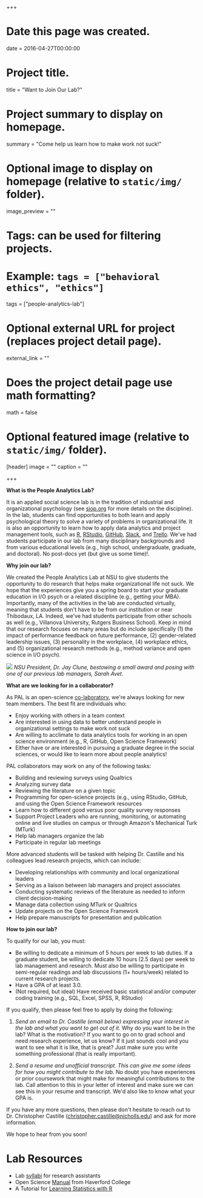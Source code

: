 +++
# Date this page was created.
date = 2016-04-27T00:00:00

# Project title.
title = "Want to Join Our Lab?"

# Project summary to display on homepage.
summary = "Come help us learn how to make work not suck!"

# Optional image to display on homepage (relative to `static/img/` folder).
image_preview = ""

# Tags: can be used for filtering projects.
# Example: `tags = ["behavioral ethics", "ethics"]`
tags = ["people-analytics-lab"]

# Optional external URL for project (replaces project detail page).
external_link = ""

# Does the project detail page use math formatting?
math = false

# Optional featured image (relative to `static/img/` folder).
[header]
image = ""
caption = ""

+++

**What is the People Analytics Lab?**

It is an applied social science lab is in the tradition of industrial and organizational psychology (see [siop.org](https://www.siop.org) for more details on the discipline). In the lab, students can find opportunities to both learn and apply psychological theory to solve a variety of problems in organizational life. It is also an opportunity to learn how to apply data analytics and project management tools, such as [R](https://www.r-project.org/), [RStudio](https://www.rstudio.com/), [GitHub](https://github.com), [Slack](https://slack.com), and [Trello](https://slack.com). We've had students participate in our lab from many disciplinary backgrounds and from various educational levels (e.g., high school, undergraduate, graduate, and doctoral). No post-docs yet (but give us some time)!.

**Why join our lab?**

We created the People Analytics Lab at NSU to give students the opportunity to do research that helps make organizational life not suck. We hope that the experiences give you a spring board to start your graduate education in I/O psych or a related discipline (e.g., getting your MBA). Importantly, many of the activities in the lab are conducted virtually, meaning that students don't have to be from our institution or near Thibodaux, LA. Indeed, we've had students participate from other schools as well (e.g., Villanova University, Rutgers Business School). Keep in mind that our research focuses on many areas but do include specifically (1) the impact of performance feedback on future performance, (2) gender-related leadership issues, (3) personality in the workplace, (4) workplace ethics, and (5) organizational research methods (e.g., method variance and open science in I/O psych). 

![](/project/the-people-analytics-lab_files/Sarah-with-Jay-Clune.jpg)
*NSU President, Dr. Jay Clune, bestowing a small award and posing with one of our previous lab managers, Sarah Avet.*

**What are we looking for in a collaborator?**

As PAL is an open-science [co-laboratory](https://en.wikipedia.org/wiki/Collaboratory), we're always looking for new team members. The best fit are individuals who:

* Enjoy working with others in a team context
* Are interested in using data to better understand people in organizational settings to make work not suck
* Are willing to acclimate to data analytics tools for working in an open science environment (e.g., R, GitHub, Open Science Framework) 
* Either have or are interested in pursuing a graduate degree in the social sciences, or would like to learn more about people analytics! 

PAL collaborators may work on any of the following tasks:

* Building and reviewing surveys using Qualtrics
* Analyzing survey data
* Reviewing the literature on a given topic
* Programming for open-science projects (e.g., using RStudio, GitHub, and using the Open Science Framework resources
* Learn how to different good versus poor quality survey responses
* Support Project Leaders who are running, monitoring, or automating online and live studies on campus or through Amazon's Mechanical Turk (MTurk)
* Help lab managers organize the lab
* Participate in regular lab meetings

More advanced students will be tasked with helping Dr. Castille and his colleagues lead research projects, which can include:

* Developing relationships with community and local organizational leaders
* Serving as a liaison between lab managers and project associates
* Conducting systematic reviews of the literature as needed to inform client decision-making
* Manage data collection using MTurk or Qualtrics
* Update projects on the Open Science Framework
* Help prepare manuscripts for presentation and publication

**How to join our lab?**

To qualify for our lab, you must:

* Be willing to dedicate a minimum of 5 hours per week to lab duties. If a graduate student, be willing to dedicate 10 hours (2.5 days) per week to lab management and research. Must also be willing to participate in semi-regular readings and lab discussions (1+ hours/week) related to current research projects.
* Have a GPA of at least 3.0.
* (Not required, but ideal) Have received basic statistical and/or computer coding training (e.g., SQL, Excel, SPSS, R, RStudio)

If you qualify, then please feel free to apply by doing the following:

1. *Send an email to Dr. Castille (email below) expressing your interest in the lab and what you want to get out of it.* Why do you want to be in the lab? What is the motivation? If you want to go on to grad school and need research experience, let us know? If it just sounds cool and you want to see what it is like, that is great? Just make sure you write something professional (that is really important).

2. *Send a resume and unofficial transcript. This can give me some ideas for how you might contribute to the lab.* No doubt you have experiences or prior coursework that might make for meaningful contributions to the lab. Call attention to this in your letter of interest and make sure we can see this in your resume and transcript. We'd also like to know what your GPA is.

If you have any more questions, then please don't hesitate to reach out to Dr. Christopher Castille (christopher.castille@nicholls.edu) and ask for more information.

We hope to hear from you soon!

# Lab Resources

* Lab [syllabi](https://docs.google.com/document/d/136ErjOM1SNroW-XGtb2x4k9FdZG8FQw5tsHgqR07pXU/edit?usp=sharing) for research assistants
* Open Science [Manual](https://docs.google.com/document/d/1oMkTCEFtOq_DB0eoNiyk-B5QCgL6sVSF5pVvD1ONZDc/mobilebasic#h.pmed3q71ugip) from Haverford College
* A Tutorial for [Learning Statistics with R](http://www.fon.hum.uva.nl/paul/lot2015/Navarro2014.pdf)

